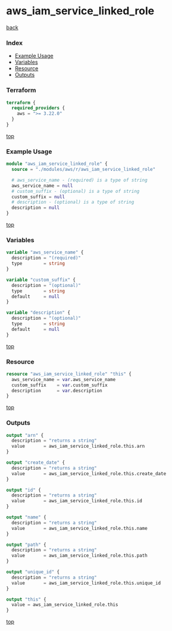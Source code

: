 # aws_iam_service_linked_role

[back](../aws.md)

### Index

- [Example Usage](#example-usage)
- [Variables](#variables)
- [Resource](#resource)
- [Outputs](#outputs)

### Terraform

```terraform
terraform {
  required_providers {
    aws = ">= 3.22.0"
  }
}
```

[top](#index)

### Example Usage

```terraform
module "aws_iam_service_linked_role" {
  source = "./modules/aws/r/aws_iam_service_linked_role"

  # aws_service_name - (required) is a type of string
  aws_service_name = null
  # custom_suffix - (optional) is a type of string
  custom_suffix = null
  # description - (optional) is a type of string
  description = null
}
```

[top](#index)

### Variables

```terraform
variable "aws_service_name" {
  description = "(required)"
  type        = string
}

variable "custom_suffix" {
  description = "(optional)"
  type        = string
  default     = null
}

variable "description" {
  description = "(optional)"
  type        = string
  default     = null
}
```

[top](#index)

### Resource

```terraform
resource "aws_iam_service_linked_role" "this" {
  aws_service_name = var.aws_service_name
  custom_suffix    = var.custom_suffix
  description      = var.description
}
```

[top](#index)

### Outputs

```terraform
output "arn" {
  description = "returns a string"
  value       = aws_iam_service_linked_role.this.arn
}

output "create_date" {
  description = "returns a string"
  value       = aws_iam_service_linked_role.this.create_date
}

output "id" {
  description = "returns a string"
  value       = aws_iam_service_linked_role.this.id
}

output "name" {
  description = "returns a string"
  value       = aws_iam_service_linked_role.this.name
}

output "path" {
  description = "returns a string"
  value       = aws_iam_service_linked_role.this.path
}

output "unique_id" {
  description = "returns a string"
  value       = aws_iam_service_linked_role.this.unique_id
}

output "this" {
  value = aws_iam_service_linked_role.this
}
```

[top](#index)